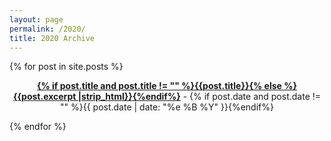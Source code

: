 ```yaml
---
layout: page
permalink: /2020/
title: 2020 Archive
---
```



<div id="archives">
  {% for post in site.posts %}
  <article class="archive-item">
    <p><center><b><a href="{{ site.baseurl }}{{ post.url }}">{% if post.title and post.title != "" %}{{post.title}}{% else %}{{post.excerpt |strip_html}}{%endif%}</a></b> - {% if post.date and post.date != "" %}{{ post.date | date: "%e %B %Y" }}{%endif%}</center></p>
  </article>
  {% endfor %}
</div>
